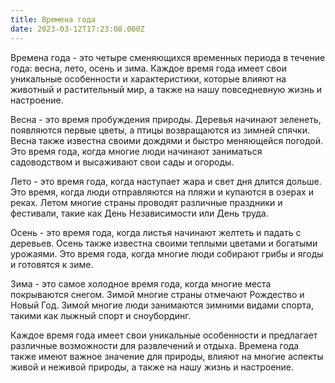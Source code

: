 ```yaml
---
title: Времена года
date: 2023-03-12T17:23:08.000Z
---
```

<!--StartFragment-->

Времена года - это четыре сменяющихся временных периода в течение года: весна, лето, осень и зима. Каждое время года имеет свои уникальные особенности и характеристики, которые влияют на животный и растительный мир, а также на нашу повседневную жизнь и настроение.

Весна - это время пробуждения природы. Деревья начинают зеленеть, появляются первые цветы, а птицы возвращаются из зимней спячки. Весна также известна своими дождями и быстро меняющейся погодой. Это время года, когда многие люди начинают заниматься садоводством и высаживают свои сады и огороды.

Лето - это время года, когда наступает жара и свет дня длится дольше. Это время, когда люди отправляются на пляжи и купаются в озерах и реках. Летом многие страны проводят различные праздники и фестивали, такие как День Независимости или День труда.

Осень - это время года, когда листья начинают желтеть и падать с деревьев. Осень также известна своими теплыми цветами и богатыми урожаями. Это время года, когда многие люди собирают грибы и ягоды и готовятся к зиме.

Зима - это самое холодное время года, когда многие места покрываются снегом. Зимой многие страны отмечают Рождество и Новый Год. Зимой многие люди занимаются зимними видами спорта, такими как лыжный спорт и сноубординг.

Каждое время года имеет свои уникальные особенности и предлагает различные возможности для развлечений и отдыха. Времена года также имеют важное значение для природы, влияют на многие аспекты живой и неживой природы, а также на нашу жизнь и настроение.

<!--EndFragment-->